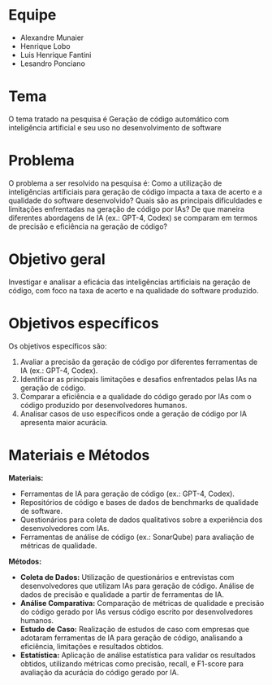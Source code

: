 # Equipe

* Alexandre Munaier
* Henrique Lobo
* Luis Henrique Fantini
* Lesandro Ponciano

# Tema
O tema tratado na pesquisa é Geração de código automático com inteligência artificial e seu uso no desenvolvimento de software

# Problema
O problema a ser resolvido na pesquisa é: Como a utilização de inteligências artificiais para geração de código impacta a taxa de acerto e a qualidade do software desenvolvido? Quais são as principais dificuldades e limitações enfrentadas na geração de código por IAs? De que maneira diferentes abordagens de IA (ex.: GPT-4, Codex) se comparam em termos de precisão e eficiência na geração de código?

# Objetivo geral
Investigar e analisar a eficácia das inteligências artificiais na geração de código, com foco na taxa de acerto e na qualidade do software produzido.

# Objetivos específicos
Os objetivos específicos são:
1. Avaliar a precisão da geração de código por diferentes ferramentas de IA (ex.: GPT-4, Codex).
2. Identificar as principais limitações e desafios enfrentados pelas IAs na geração de código.
3. Comparar a eficiência e a qualidade do código gerado por IAs com o código produzido por desenvolvedores humanos.
4. Analisar casos de uso específicos onde a geração de código por IA apresenta maior acurácia.
   
# Materiais e Métodos
**Materiais:** 
- Ferramentas de IA para geração de código (ex.: GPT-4, Codex). 
- Repositórios de código e bases de dados de benchmarks de qualidade de software.
- Questionários para coleta de dados qualitativos sobre a experiência dos desenvolvedores com IAs.
- Ferramentas de análise de código (ex.: SonarQube) para avaliação de métricas de qualidade.

**Métodos:**
- **Coleta de Dados:** Utilização de questionários e entrevistas com desenvolvedores que utilizam IAs para geração de código. Análise de dados de precisão e qualidade a partir de ferramentas de IA.
- **Análise Comparativa:** Comparação de métricas de qualidade e precisão do código gerado por IAs versus código escrito por desenvolvedores humanos.
- **Estudo de Caso:** Realização de estudos de caso com empresas que adotaram ferramentas de IA para geração de código, analisando a eficiência, limitações e resultados obtidos.
- **Estatística:** Aplicação de análise estatística para validar os resultados obtidos, utilizando métricas como precisão, recall, e F1-score para avaliação da acurácia do código gerado por IA.

